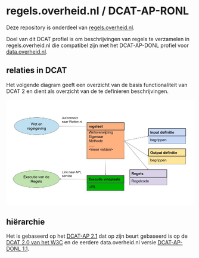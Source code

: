 # regels.overheid.nl / DCAT-AP-RONL

Deze repository is onderdeel van [regels.overheid.nl](https://regels.overheid.nl). 

Doel van dit DCAT profiel is om beschrijvingen van regels te verzamelen in regels.overheid.nl die compatibel zijn met het DCAT-AP-DONL profiel voor [data.overheid.nl](https://data.overheid.nl/).

## relaties in DCAT

Het volgende diagram geeft een overzicht van de basis functionaliteit van DCAT 2 en dient als overzicht van de te definieren beschrijvingen.

![relaties-in-DCAT](./media/DCAT-AP-RONL.jpg)

## hiërarchie

Het is gebaseerd op het [DCAT-AP 2.1](https://joinup.ec.europa.eu/collection/semantic-interoperability-community-semic/solution/dcat-application-profile-data-portals-europe/release/211) dat op zijn beurt gebaseerd is op de [DCAT 2.0 van het W3C](https://www.w3.org/TR/vocab-dcat-2/) en de eerdere data.overheid.nl versie [DCAT-AP-DONL 1.1](https://dcat-ap-donl.readthedocs.io/en/latest/).
